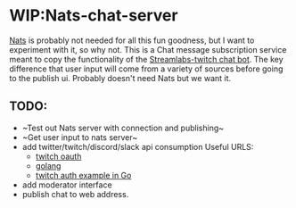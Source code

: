 # WIP:Nats-chat-server

[Nats](https://nats.io/) is probably not needed for all this fun goodness, but I want to experiment with it, so why not.
This is a Chat message subscription service meant to copy the functionality of the [Streamlabs-twitch chat bot](https://streamlabs.com/). The key difference that user input will come from a variety of sources before going to the publish ui. Probably doesn't need Nats but we want it. 

## TODO:
* ~Test out Nats server with connection and publishing~
* ~Get user input to nats server~
* add twitter/twitch/discord/slack api consumption
	Useful URLS:
	* [twitch oauth](https://dev.twitch.tv/docs/authentication/getting-tokens-oauth)
	* [golang](https://golang.org/pkg/net/url/)
	* [twitch auth example in Go](https://github.com/twitchdev/authentication-go-sample/blob/3ee8389a80a6d41bb3d70466797882e523884875/oauth-authorization-code/main.go)
* add moderator interface
* publish chat to web address.
